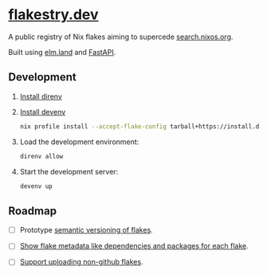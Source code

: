 # [flakestry.dev](https://flakestry.dev)

A public registry of Nix flakes aiming to supercede [search.nixos.org](https://search.nixos.org/flakes).

Built using [elm.land](https://elm.land/) and [FastAPI](https://fastapi.tiangolo.com/).

## Development

1. [Install direnv](https://direnv.net/docs/installation.html)

2. [Install devenv](https://devenv.sh/getting-started/)

   ```bash
   nix profile install --accept-flake-config tarball+https://install.devenv.sh/latest
   ```

3. Load the development environment:

   ```bash
   direnv allow
   ```

4. Start the development server:

   ```bash
   devenv up
   ```

## Roadmap

- [ ] Prototype [semantic versioning of flakes](https://github.com/NixOS/rfcs/pull/144).

- [ ] [Show flake metadata like dependencies and packages for each flake](https://github.com/flakestry/flakestry.dev/issues/2).

- [ ] [Support uploading non-github flakes](https://github.com/flakestry/flakestry.dev/issues/1).